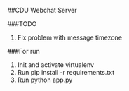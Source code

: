 ##CDU Webchat Server

###TODO
1. Fix problem with message timezone

###For run
1. Init and activate virtualenv
2. Run pip install -r requirements.txt
3. Run python app.py

